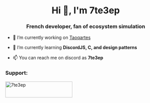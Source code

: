<h1 align="center">Hi 👋, I'm 7te3ep</h1>
<h3 align="center">French developer, fan of ecosystem simulation</h3>

- 🔭 I’m currently working on [Taoqartes](https://taoqan.fandom.com/fr/wiki/Les_Taoqartes)

- 🌱 I’m currently learning **DiscordJS, C, and design patterns**

- 📫 You can reach me on discord as **7te3ep**

<h3 align="left">Support:</h3>
<p><a href="https://www.buymeacoffee.com/7te3ep"> <img align="left" src="https://cdn.buymeacoffee.com/buttons/v2/default-yellow.png" height="50" width="210" alt="7te3ep" /></a></p><br><br>

